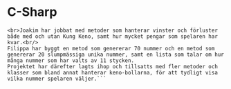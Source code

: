 # C-Sharp

```Vi valde att bygga ett Keno-spel i Blazor, där spelreglerna motsvarar ungefär densamma som det riktiga Keno-spelet.
<br>Joakim har jobbat med metoder som hanterar vinster och förluster både med och utan Kung Keno, samt hur mycket pengar som spelaren har kvar.<br/>
Filippa har byggt en metod som genererar 70 nummer och en metod som genererar 20 slumpmässiga unika nummer, samt en lista som talar om hur många nummer som har valts av 11 stycken. 
Projektet har därefter lagts ihop och tillsatts med fler metoder och klasser som bland annat hanterar keno-bollarna, för att tydligt visa vilka nummer spelaren väljer.```

